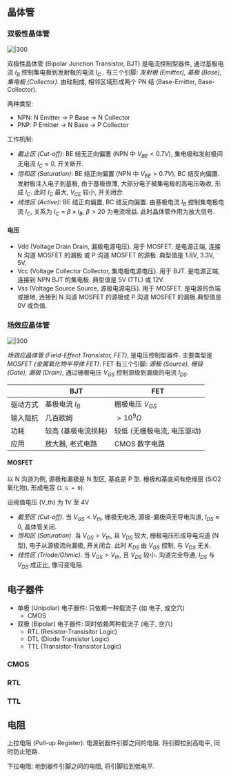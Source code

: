 ## 晶体管

### 双极性晶体管

![|300](../../attach/bjt.avif)

双极性晶体管 (Bipolar Junction Transistor, BJT) 是电流控制型器件, 通过基极电流 $I_{B}$ 控制集电极到发射极的电流 $I_{C}$ . 有三个引脚: *发射极 (Emitter), 基极 (Base), 集电极 (Collector)*. 由硅制成, 相邻区域形成两个 PN 结 (Base-Emitter, Base-Collector).

两种类型:
- NPN: N Emitter -> P Base -> N Collector
- PNP: P Emitter -> N Base -> P Collector

工作机制:
- *截止区 (Cut-off)*: BE 结无正向偏置 (NPN 中 $V_{BE}<0.7V$), 集电极和发射极间无电流 $I_{C}\approx 0$, 开关断开.
- *饱和区 (Saturation)*: BE 结正向偏置 (NPN 中 $V_{BE}>0.7V$), BC 结反向偏置. 发射极注入电子到基极, 由于基极很薄, 大部分电子被集电极的高电压吸收, 形成 $I_{C}$. 此时 $I_{C}$ 最大, $V_{CE}$ 较小, 开关闭合.
- *线性区 (Active)*: BE 结正向偏置, BC 结反向偏置. 由基极电流 $I_B$ 控制集电极电流 $I_{C}$, 关系为 $I_{C}=\beta\times I_{B}$, $\beta>20$ 为电流增益. 此时晶体管作用为放大信号.

#### 电压

- Vdd (Voltage Drain Drain, 漏极电源电压). 用于 MOSFET. 是电源正端, 连接 N 沟道 MOSFET 的漏极 或 P 沟道 MOSFET 的源极. 典型值是 1.8V, 3.3V, 5V.
- Vcc (Voltage Collector Collector, 集电极电源电压). 用于 BJT. 是电源正端, 连接到 NPN BJT 的集电极. 典型值是 5V (TTL) 或 12V.
- Vss (Voltage Source Source, 源极电源电压). 用于 MOSFET. 是电源的负端或接地, 连接到 N 沟道 MOSFET 的源极或 P 沟道 MOSFET 的漏极.典型值是 0V 或负值.

### 场效应晶体管

![|300](../../attach/mosfet.avif)

*场效应晶体管 (Field-Effect Transistor, FET)*, 是电压控制型器件. 主要类型是 *MOSFET (金属氧化物半导体 FET)*. FET 有三个引脚: *源极 (Source), 栅级 (Gate), 漏极 (Drain)*, 通过栅极电压 $V_{GS}$ 控制源级到漏级的电流 $I_{DS}$.

|          | BJT                 | FET                         |
| -------- | ------------------- | --------------------------- |
| 驱动方式 | 基极电流 $I_B$      | 栅极电压 $V_{GS}$           |
| 输入阻抗 | 几百欧姆            | $>10^{9} \Omega$            |
| 功耗     | 较高 (基极电流损耗) | 较低 (无栅极电流, 电压驱动) |
| 应用     | 放大器, 老式电路    | CMOS 数字电路                            |

#### MOSFET

以 N 沟道为例, 源极和漏极是 N 型区, 基底是 P 型. 栅极和基底间有绝缘层 (SiO2 氧化物), 形成电容 (`I_G = 0`).

设阈值电压 (V_th) 为 1V 至 4V
- *截至区 (Cut-off)*. 当 $V_{GS}<V_{th}$, 栅极无电场, 源极-漏极间无导电沟道, $I_{DS}\approx 0$, 晶体管关闭.
- *饱和区 (Saturation)*. 当 $V_{GS}>V_{th}$, 且 $V_{DS}$ 较大, 栅极电压形成导电沟道 (N 型), 电子从源极流向漏极, 开关闭合. 此时 $K_{DS}$ 由 $V_{GS}$ 控制, 与 $V_{DS}$ 无关.
- *线性区 (Triode/Ohmic)*. 当 $V_{GS}>V_{th}$, 且 $V_{DS}$ 较小. 沟道完全导通, $I_{DS}$ 与 $V_{DS}$ 成正比, 像可变电阻.

## 电子器件

- 单极 (Unipolar) 电子器件: 只依赖一种载流子 (如 电子, 或空穴)
	- CMOS
- 双极 (Bipolar) 电子器件: 同时依赖两种载流子 (电子, 空穴)
	- RTL (Resistor-Transisitor Logic)
	- DTL (Diode Transistor Logic)
	- TTL (Transistor-Transistor Logic)

### CMOS

### RTL

### TTL

## 电阻

上拉电阻 (Pull-up Register): 电源到器件引脚之间的电阻. 将引脚拉到高电平, 同时防止短路.

下拉电阻: 地到器件引脚之间的电阻, 将引脚拉到低电平. 